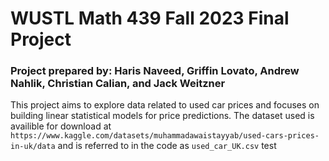 # WUSTL Math 439 Fall 2023 Final Project
### Project prepared by: Haris Naveed, Griffin Lovato, Andrew Nahlik, Christian Calian, and Jack Weitzner
This project aims to explore data related to used car prices and focuses on building linear statistical models for price predictions. The dataset used is availible for download at `https://www.kaggle.com/datasets/muhammadawaistayyab/used-cars-prices-in-uk/data` and is referred to in the code as `used_car_UK.csv`
test 
